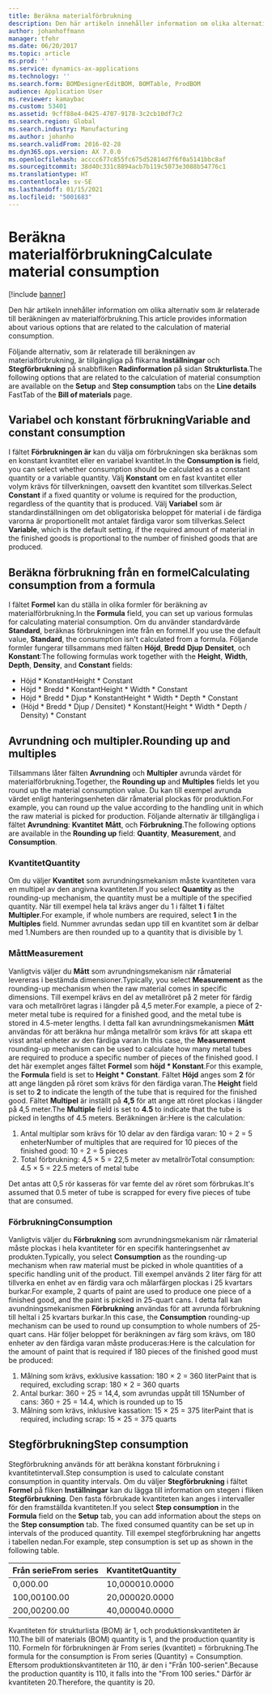 ```yaml
---
title: Beräkna materialförbrukning
description: Den här artikeln innehåller information om olika alternativ som är relaterade till beräkningen av materialförbrukning.
author: johanhoffmann
manager: tfehr
ms.date: 06/20/2017
ms.topic: article
ms.prod: ''
ms.service: dynamics-ax-applications
ms.technology: ''
ms.search.form: BOMDesignerEditBOM, BOMTable, ProdBOM
audience: Application User
ms.reviewer: kamaybac
ms.custom: 53401
ms.assetid: 9cff88e4-0425-4707-9178-3c2cb10df7c2
ms.search.region: Global
ms.search.industry: Manufacturing
ms.author: johanho
ms.search.validFrom: 2016-02-28
ms.dyn365.ops.version: AX 7.0.0
ms.openlocfilehash: acccc677c855fc675d52814d7f6f0a5141bbc8af
ms.sourcegitcommit: 38d40c331c8894acb7b119c5073e3088b54776c1
ms.translationtype: HT
ms.contentlocale: sv-SE
ms.lasthandoff: 01/15/2021
ms.locfileid: "5001683"
---
```

# <a name="calculate-material-consumption"></a><span data-ttu-id="e4673-103">Beräkna materialförbrukning</span><span class="sxs-lookup"><span data-stu-id="e4673-103">Calculate material consumption</span></span>

[!include [banner](../includes/banner.md)]

<span data-ttu-id="e4673-104">Den här artikeln innehåller information om olika alternativ som är relaterade till beräkningen av materialförbrukning.</span><span class="sxs-lookup"><span data-stu-id="e4673-104">This article provides information about various options that are related to the calculation of material consumption.</span></span> 

<span data-ttu-id="e4673-105">Följande alternativ, som är relaterade till beräkningen av materialförbrukning, är tillgängliga på flikarna **Inställningar** och **Stegförbrukning** på snabbfliken **Radinformation** på sidan **Strukturlista**.</span><span class="sxs-lookup"><span data-stu-id="e4673-105">The following options that are related to the calculation of material consumption are available on the **Setup** and **Step consumption** tabs on the **Line details** FastTab of the **Bill of materials** page.</span></span>

## <a name="variable-and-constant-consumption"></a><span data-ttu-id="e4673-106">Variabel och konstant förbrukning</span><span class="sxs-lookup"><span data-stu-id="e4673-106">Variable and constant consumption</span></span>
<span data-ttu-id="e4673-107">I fältet **Förbrukningen är** kan du välja om förbrukningen ska beräknas som en konstant kvantitet eller en variabel kvantitet.</span><span class="sxs-lookup"><span data-stu-id="e4673-107">In the **Consumption is** field, you can select whether consumption should be calculated as a constant quantity or a variable quantity.</span></span> <span data-ttu-id="e4673-108">Välj **Konstant** om en fast kvantitet eller volym krävs för tillverkningen, oavsett den kvantitet som tillverkas.</span><span class="sxs-lookup"><span data-stu-id="e4673-108">Select **Constant** if a fixed quantity or volume is required for the production, regardless of the quantity that is produced.</span></span> <span data-ttu-id="e4673-109">Välj **Variabel** som är standardinställningen om det obligatoriska beloppet för material i de färdiga varorna är proportionellt mot antalet färdiga varor som tillverkas.</span><span class="sxs-lookup"><span data-stu-id="e4673-109">Select **Variable**, which is the default setting, if the required amount of material in the finished goods is proportional to the number of finished goods that are produced.</span></span>

## <a name="calculating-consumption-from-a-formula"></a><span data-ttu-id="e4673-110">Beräkna förbrukning från en formel</span><span class="sxs-lookup"><span data-stu-id="e4673-110">Calculating consumption from a formula</span></span>
<span data-ttu-id="e4673-111">I fältet **Formel** kan du ställa in olika formler för beräkning av materialförbrukning.</span><span class="sxs-lookup"><span data-stu-id="e4673-111">In the **Formula** field, you can set up various formulas for calculating material consumption.</span></span> <span data-ttu-id="e4673-112">Om du använder standardvärde **Standard**, beräknas förbrukningen inte från en formel.</span><span class="sxs-lookup"><span data-stu-id="e4673-112">If you use the default value, **Standard**, the consumption isn't calculated from a formula.</span></span> <span data-ttu-id="e4673-113">Följande formler fungerar tillsammans med fälten **Höjd**,  **Bredd** **Djup** **Densitet**, och **Konstant**:</span><span class="sxs-lookup"><span data-stu-id="e4673-113">The following formulas work together with the **Height**, **Width**, **Depth**, **Density**, and **Constant** fields:</span></span>

-   <span data-ttu-id="e4673-114">Höjd \* Konstant</span><span class="sxs-lookup"><span data-stu-id="e4673-114">Height \* Constant</span></span>
-   <span data-ttu-id="e4673-115">Höjd \* Bredd \* Konstant</span><span class="sxs-lookup"><span data-stu-id="e4673-115">Height \* Width \* Constant</span></span>
-   <span data-ttu-id="e4673-116">Höjd \* Bredd \* Djup \* Konstant</span><span class="sxs-lookup"><span data-stu-id="e4673-116">Height \* Width \* Depth \* Constant</span></span>
-   <span data-ttu-id="e4673-117">(Höjd \* Bredd \* Djup / Densitet) \* Konstant</span><span class="sxs-lookup"><span data-stu-id="e4673-117">(Height \* Width \* Depth / Density) \* Constant</span></span>

## <a name="rounding-up-and-multiples"></a><span data-ttu-id="e4673-118">Avrundning och multipler.</span><span class="sxs-lookup"><span data-stu-id="e4673-118">Rounding up and multiples</span></span>
<span data-ttu-id="e4673-119">Tillsammans låter fälten **Avrundning** och **Multipler** avrunda värdet för materialförbrukning.</span><span class="sxs-lookup"><span data-stu-id="e4673-119">Together, the **Rounding up** and **Multiples** fields let you round up the material consumption value.</span></span> <span data-ttu-id="e4673-120">Du kan till exempel avrunda värdet enligt hanteringsenheten där råmaterial plockas för produktion.</span><span class="sxs-lookup"><span data-stu-id="e4673-120">For example, you can round up the value according to the handling unit in which the raw material is picked for production.</span></span> <span data-ttu-id="e4673-121">Följande alternativ är tillgängliga i fältet **Avrundning**: **Kvantitet** **Mått**, och **Förbrukning**.</span><span class="sxs-lookup"><span data-stu-id="e4673-121">The following options are available in the **Rounding up** field: **Quantity**, **Measurement**, and **Consumption**.</span></span>

### <a name="quantity"></a><span data-ttu-id="e4673-122">Kvantitet</span><span class="sxs-lookup"><span data-stu-id="e4673-122">Quantity</span></span>

<span data-ttu-id="e4673-123">Om du väljer **Kvantitet** som avrundningsmekanism måste kvantiteten vara en multipel av den angivna kvantiteten.</span><span class="sxs-lookup"><span data-stu-id="e4673-123">If you select **Quantity** as the rounding-up mechanism, the quantity must be a multiple of the specified quantity.</span></span> <span data-ttu-id="e4673-124">När till exempel hela tal krävs anger du 1 i fältet **1** i fältet **Multipler**.</span><span class="sxs-lookup"><span data-stu-id="e4673-124">For example, if whole numbers are required, select **1** in the **Multiples** field.</span></span> <span data-ttu-id="e4673-125">Nummer avrundas sedan upp till en kvantitet som är delbar med 1.</span><span class="sxs-lookup"><span data-stu-id="e4673-125">Numbers are then rounded up to a quantity that is divisible by 1.</span></span>

### <a name="measurement"></a><span data-ttu-id="e4673-126">Mått</span><span class="sxs-lookup"><span data-stu-id="e4673-126">Measurement</span></span>

<span data-ttu-id="e4673-127">Vanligtvis väljer du **Mått** som avrundningsmekanism när råmaterial levereras i bestämda dimensioner.</span><span class="sxs-lookup"><span data-stu-id="e4673-127">Typically, you select **Measurement** as the rounding-up mechanism when the raw material comes in specific dimensions.</span></span> <span data-ttu-id="e4673-128">Till exempel krävs en del av metallröret på 2 meter för färdig vara och metallröret lagras i längder på 4,5 meter.</span><span class="sxs-lookup"><span data-stu-id="e4673-128">For example, a piece of 2-meter metal tube is required for a finished good, and the metal tube is stored in 4.5-meter lengths.</span></span> <span data-ttu-id="e4673-129">I detta fall kan avrundningsmekanismen **Mått** användas för att beräkna hur många metallrör som krävs för att skapa ett visst antal enheter av den färdiga varan.</span><span class="sxs-lookup"><span data-stu-id="e4673-129">In this case, the **Measurement** rounding-up mechanism can be used to calculate how many metal tubes are required to produce a specific number of pieces of the finished good.</span></span> <span data-ttu-id="e4673-130">I det här exemplet anges fältet **Formel** som **höjd \* Konstant**.</span><span class="sxs-lookup"><span data-stu-id="e4673-130">For this example, the **Formula** field is set to **Height \* Constant**.</span></span> <span data-ttu-id="e4673-131">Fältet **Höjd** anges som **2** för att ange längden på röret som krävs för den färdiga varan.</span><span class="sxs-lookup"><span data-stu-id="e4673-131">The **Height** field is set to **2** to indicate the length of the tube that is required for the finished good.</span></span> <span data-ttu-id="e4673-132">Fältet **Multipel** är inställt på **4,5** för att ange att röret plockas i längder på 4,5 meter.</span><span class="sxs-lookup"><span data-stu-id="e4673-132">The **Multiple** field is set to **4.5** to indicate that the tube is picked in lengths of 4.5 meters.</span></span> <span data-ttu-id="e4673-133">Beräkningen är:</span><span class="sxs-lookup"><span data-stu-id="e4673-133">Here is the calculation:</span></span>

1.  <span data-ttu-id="e4673-134">Antal multiplar som krävs för 10 delar av den färdiga varan: 10 ÷ 2 = 5 enheter</span><span class="sxs-lookup"><span data-stu-id="e4673-134">Number of multiples that are required for 10 pieces of the finished good: 10 ÷ 2 = 5 pieces</span></span>
2.  <span data-ttu-id="e4673-135">Total förbrukning: 4,5 × 5 = 22,5 meter av metallrör</span><span class="sxs-lookup"><span data-stu-id="e4673-135">Total consumption:  4.5 × 5 = 22.5 meters of metal tube</span></span>

<span data-ttu-id="e4673-136">Det antas att 0,5 rör kasseras för var femte del av röret som förbrukas.</span><span class="sxs-lookup"><span data-stu-id="e4673-136">It's assumed that 0.5 meter of tube is scrapped for every five pieces of tube that are consumed.</span></span>

### <a name="consumption"></a><span data-ttu-id="e4673-137">Förbrukning</span><span class="sxs-lookup"><span data-stu-id="e4673-137">Consumption</span></span>

<span data-ttu-id="e4673-138">Vanligtvis väljer du **Förbrukning** som avrundningsmekanism när råmaterial måste plockas i hela kvantiteter för en specifik hanteringsenhet av produkten.</span><span class="sxs-lookup"><span data-stu-id="e4673-138">Typically, you select **Consumption** as the rounding-up mechanism when raw material must be picked in whole quantities of a specific handling unit of the product.</span></span> <span data-ttu-id="e4673-139">Till exempel används 2 liter färg för att tillverka en enhet av en färdig vara och målarfärgen plockas i 25 kvartars burkar.</span><span class="sxs-lookup"><span data-stu-id="e4673-139">For example, 2 quarts of paint are used to produce one piece of a finished good, and the paint is picked in 25-quart cans.</span></span> <span data-ttu-id="e4673-140">I detta fall kan avundningsmekanismen **Förbrukning** användas för att avrunda förbrukning till heltal i 25 kvartars burkar.</span><span class="sxs-lookup"><span data-stu-id="e4673-140">In this case, the **Consumption** rounding-up mechanism can be used to round up consumption to whole numbers of 25-quart cans.</span></span> <span data-ttu-id="e4673-141">Här följer beloppet för beräkningen av färg som krävs, om 180 enheter av den färdiga varan måste produceras:</span><span class="sxs-lookup"><span data-stu-id="e4673-141">Here is the calculation for the amount of paint that is required if 180 pieces of the finished good must be produced:</span></span>

1.  <span data-ttu-id="e4673-142">Målning som krävs, exklusive kassation: 180 × 2 = 360 liter</span><span class="sxs-lookup"><span data-stu-id="e4673-142">Paint that is required, excluding scrap: 180 × 2 = 360 quarts</span></span>
2.  <span data-ttu-id="e4673-143">Antal burkar: 360 ÷ 25 = 14,4, som avrundas uppåt till 15</span><span class="sxs-lookup"><span data-stu-id="e4673-143">Number of cans: 360 ÷ 25 = 14.4, which is rounded up to 15</span></span>
3.  <span data-ttu-id="e4673-144">Målning som krävs, inklusive kassation: 15 × 25 = 375 liter</span><span class="sxs-lookup"><span data-stu-id="e4673-144">Paint that is required, including scrap: 15 × 25 = 375 quarts</span></span>

## <a name="step-consumption"></a><span data-ttu-id="e4673-145">Stegförbrukning</span><span class="sxs-lookup"><span data-stu-id="e4673-145">Step consumption</span></span>
<span data-ttu-id="e4673-146">Stegförbrukning används för att beräkna konstant förbrukning i kvantitetintervall.</span><span class="sxs-lookup"><span data-stu-id="e4673-146">Step consumption is used to calculate constant consumption in quantity intervals.</span></span> <span data-ttu-id="e4673-147">Om du väljer **Stegförbrukning** i fältet **Formel** på fliken **Inställningar** kan du lägga till information om stegen i fliken **Stegförbrukning**. Den fasta förbrukade kvantiteten kan anges i intervaller för den framställda kvantiteten.</span><span class="sxs-lookup"><span data-stu-id="e4673-147">If you select **Step consumption** in the **Formula** field on the **Setup** tab, you can add information about the steps on the **Step consumption** tab. The fixed consumed quantity can be set up in intervals of the produced quantity.</span></span> <span data-ttu-id="e4673-148">Till exempel stegförbrukning har angetts i tabellen nedan.</span><span class="sxs-lookup"><span data-stu-id="e4673-148">For example, step consumption is set up as shown in the following table.</span></span>

| <span data-ttu-id="e4673-149">Från serie</span><span class="sxs-lookup"><span data-stu-id="e4673-149">From series</span></span> | <span data-ttu-id="e4673-150">Kvantitet</span><span class="sxs-lookup"><span data-stu-id="e4673-150">Quantity</span></span> |
|-------------|----------|
| <span data-ttu-id="e4673-151">0,00</span><span class="sxs-lookup"><span data-stu-id="e4673-151">0.00</span></span>        | <span data-ttu-id="e4673-152">10,0000</span><span class="sxs-lookup"><span data-stu-id="e4673-152">10.0000</span></span>  |
| <span data-ttu-id="e4673-153">100,00</span><span class="sxs-lookup"><span data-stu-id="e4673-153">100.00</span></span>      | <span data-ttu-id="e4673-154">20,0000</span><span class="sxs-lookup"><span data-stu-id="e4673-154">20.0000</span></span>  |
| <span data-ttu-id="e4673-155">200,00</span><span class="sxs-lookup"><span data-stu-id="e4673-155">200.00</span></span>      | <span data-ttu-id="e4673-156">40,0000</span><span class="sxs-lookup"><span data-stu-id="e4673-156">40.0000</span></span>  |

<span data-ttu-id="e4673-157">Kvantiteten för strukturlista (BOM) är 1, och produktionskvantiteten är 110.</span><span class="sxs-lookup"><span data-stu-id="e4673-157">The bill of materials (BOM) quantity is 1, and the production quantity is 110.</span></span> <span data-ttu-id="e4673-158">Formeln för förbrukningen är From series (kvantitet) = förbrukning.</span><span class="sxs-lookup"><span data-stu-id="e4673-158">The formula for the consumption is From series (Quantity) = Consumption.</span></span> <span data-ttu-id="e4673-159">Eftersom produktionskvantiteten är 110, är den i "Från 100-serien".</span><span class="sxs-lookup"><span data-stu-id="e4673-159">Because the production quantity is 110, it falls into the "From 100 series."</span></span> <span data-ttu-id="e4673-160">Därför är kvantiteten 20.</span><span class="sxs-lookup"><span data-stu-id="e4673-160">Therefore, the quantity is 20.</span></span>



